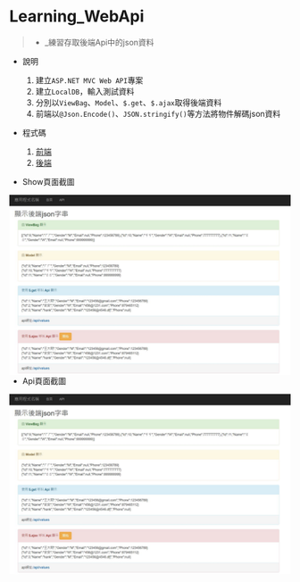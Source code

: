 # Learning_WebApi

> * _練習存取後端Api中的json資料

* 說明
  1. 建立`ASP.NET MVC Web API`專案
  2. 建立`LocalDB`，輸入測試資料
  3. 分別以`ViewBag`、`Model`、`$.get`、`$.ajax`取得後端資料
  4. 前端以`@Json.Encode()`、`JSON.stringify()`等方法將物件解碼json資料
 
* 程式碼
  1. [前端](https://github.com/hank444tw/Learning_WebApi/blob/master/Learning_WebApi/Learning_WebApi/Views/Home/Show.cshtml)
  2. [後端](https://github.com/hank444tw/Learning_WebApi/blob/master/Learning_WebApi/Learning_WebApi/Controllers)

* Show頁面截圖
<img src="https://github.com/hank444tw/Learning_WebApi/blob/master/demo.JPG" style="float:right" /> 

* Api頁面截圖
<img src="https://github.com/hank444tw/Learning_WebApi/blob/master/demo.JPG" style="float:right" /> 
